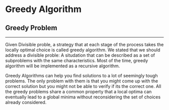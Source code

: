 # Greedy Algorithm

## Greedy Problem
---
Given Divisible proble, a strategy that at each stage of the process takes the locally optimal choice is called greedy algorithm.
We stated that we should address a divisible proble: A situdation that can be described as a set of subproblems with the same characteristics.
Most of the time, greedy algorithm will be implemented as a recursive algorithm.



Greedy Algorithms can help you find solutions to a lot of seemingly tough problems. The only problem with them is that you might come up with the correct solution but you might not be able to verify if its the correct one. All the greedy problems share a common property that a local optima can eventually lead to a global minima without reconsidering the set of choices already considered.
